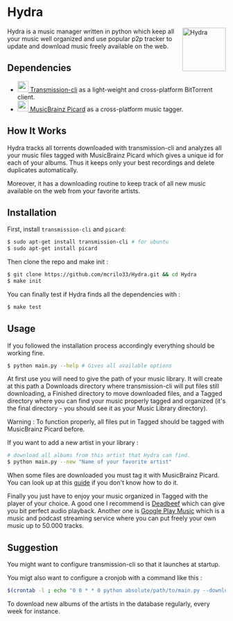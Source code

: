 # Hydra

<img src="https://mcrilo33.github.io/Hydra/logo.svg" align="right"
     title="Hydra" width="100" height="100">

Hydra is a music manager written in python which keep all your music well organized and use popular p2p tracker to update and download music freely available on the web.

## Dependencies

* [<img src="https://mcrilo33.github.io/Hydra/transmission-logo.png" width="25" height="25"> Transmission-cli](https://transmissionbt.com/) as a light-weight and cross-platform BitTorrent client.
* [<img src="https://mcrilo33.github.io/Hydra/picard-logo.svg" width="25" height="25"> MusicBrainz Picard](https://picard.musicbrainz.org/) as a cross-platform music tagger.

## How It Works

Hydra tracks all torrents downloaded with transmission-cli and analyzes all your music files tagged with MusicBrainz Picard which gives a unique id for each of your albums. Thus it keeps only your best recordings and delete duplicates automatically.

Moreover, it has a downloading routine to keep track of all new music available on the web from your favorite artists.


## Installation

First, install `transmission-cli` and `picard`:

```sh
$ sudo apt-get install transmission-cli # for ubuntu
$ sudo apt-get install picard
```

Then clone the repo and make init :
```sh
$ git clone https://github.com/mcrilo33/Hydra.git && cd Hydra
$ make init
```
You can finally test if Hydra finds all the dependencies with :
```sh
$ make test
```

## Usage

If you followed the installation process accordingly everything should be working fine.
```sh
$ python main.py --help # Gives all available options
```

At first use you will need to give the path of your music library. It will create at this path a Downloads directory where transmission-cli will put files still downloading, a Finished directory to move downloaded files, and a Tagged directory where you can find your music properly tagged and organized (it's the final directory - you should see it as your Music Library directory).

Warning : To function properly, all files put in Tagged should be tagged with MusicBrainz Picard before.

If you want to add a new artist in your library :

```sh
# download all albums from this artist that Hydra can find.
$ python main.py --new "Name of your favorite artist"
```

When some files are downloaded you must tag it with MusicBrainz Picard.
You can look up at this [guide](https://picard.musicbrainz.org/quick-start/) if you don't know how to do it.

Finally you just have to enjoy your music organized in Tagged with the player of your choice. A good one I recommend is [Deadbeef](https://en.wikipedia.org/wiki/DeaDBeeF) which can give you bit perfect audio playback. Another one is [Google Play Music](https://play.google.com/music/) which is a music and podcast streaming service where you can put freely your own music up to 50.000 tracks.

## Suggestion
You might want to configure transmission-cli so that it launches at startup.

You migt also want to configure a cronjob with a command like this :
```sh
$(crontab -l ; echo "0 0 * * 0 python absolute/path/to/main.py --downloading")| crontab - 
```
To download new albums of the artists in the database regularly, every week for instance.
